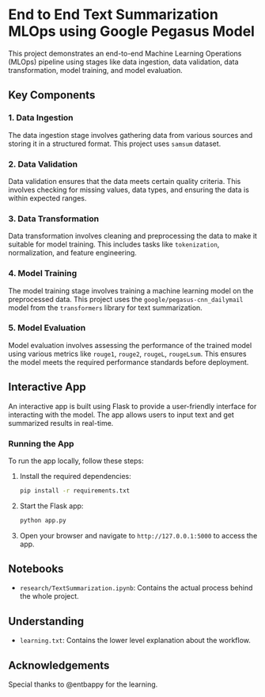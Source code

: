 # End to End Text Summarization MLOps using Google Pegasus Model

This project demonstrates an end-to-end Machine Learning Operations (MLOps) pipeline using stages like data ingestion, data validation, data transformation, model training, and model evaluation. 


## Key Components

### 1. Data Ingestion
The data ingestion stage involves gathering data from various sources and storing it in a structured format. This project uses `samsum` dataset.

### 2. Data Validation
Data validation ensures that the data meets certain quality criteria. This involves checking for missing values, data types, and ensuring the data is within expected ranges.

### 3. Data Transformation
Data transformation involves cleaning and preprocessing the data to make it suitable for model training. This includes tasks like `tokenization`, normalization, and feature engineering.

### 4. Model Training
The model training stage involves training a machine learning model on the preprocessed data. This project uses the `google/pegasus-cnn_dailymail` model from the `transformers` library for text summarization.

### 5. Model Evaluation
Model evaluation involves assessing the performance of the trained model using various metrics like `rouge1`, `rouge2`, `rougeL`, `rougeLsum`. This ensures the model meets the required performance standards before deployment.

## Interactive App

An interactive app is built using Flask to provide a user-friendly interface for interacting with the model. The app allows users to input text and get summarized results in real-time.

### Running the App

To run the app locally, follow these steps:

1. Install the required dependencies:
    ```bash
    pip install -r requirements.txt
    ```

2. Start the Flask app:
    ```bash
    python app.py
    ```

3. Open your browser and navigate to `http://127.0.0.1:5000` to access the app.


## Notebooks

- `research/TextSummarization.ipynb`: Contains the actual process behind the whole project. 

## Understanding
- `learning.txt`: Contains the lower level explanation about the workflow.


## Acknowledgements

Special thanks to @entbappy for the learning.
